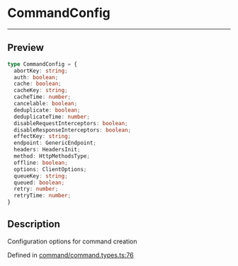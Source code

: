 
      
# CommandConfig

<div class="api-docs__separator" data-reactroot="">

---

</div><div class="api-docs__section">

## Preview

</div><div class="api-docs__preview type">

```ts
type CommandConfig = {
  abortKey: string; 
  auth: boolean; 
  cache: boolean; 
  cacheKey: string; 
  cacheTime: number; 
  cancelable: boolean; 
  deduplicate: boolean; 
  deduplicateTime: number; 
  disableRequestInterceptors: boolean; 
  disableResponseInterceptors: boolean; 
  effectKey: string; 
  endpoint: GenericEndpoint; 
  headers: HeadersInit; 
  method: HttpMethodsType; 
  offline: boolean; 
  options: ClientOptions; 
  queueKey: string; 
  queued: boolean; 
  retry: number; 
  retryTime: number; 
}
```

</div><div class="api-docs__section">

## Description

</div><div class="api-docs__description"><span class="api-docs__do-not-parse">

Configuration options for command creation

</span></div><div class="api-docs__definition">

Defined in [command/command.types.ts:76](https://github.com/BetterTyped/hyper-fetch/blob/1a97772c/packages/core/src/command/command.types.ts#L76)

</div>